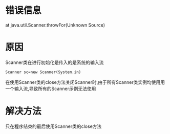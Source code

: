 # 错误信息
at java.util.Scanner.throwFor(Unknown Source)
# 原因
Scanner类在进行初始化是传入的是系统的输入流
```
Scanner sc=new Scanner(System.in)
```
在使用Scanner类的close方法关闭Scanner时,由于所有Scanner类实例均使用用一个输入流,导致所有的Scanner示例无法使用
# 解决方法
只在程序结束的最后使用Scanner类的close方法